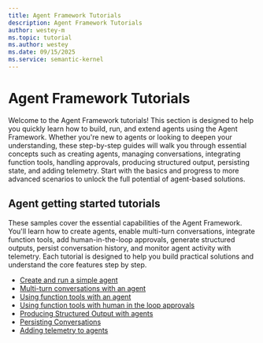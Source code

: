 ```yaml
---
title: Agent Framework Tutorials
description: Agent Framework Tutorials
author: westey-m
ms.topic: tutorial
ms.author: westey
ms.date: 09/15/2025
ms.service: semantic-kernel
---
```


# Agent Framework Tutorials

Welcome to the Agent Framework tutorials! This section is designed to help you quickly learn how to build, run, and extend agents using the Agent Framework. Whether you're new to agents or looking to deepen your understanding, these step-by-step guides will walk you through essential concepts such as creating agents, managing conversations, integrating function tools, handling approvals, producing structured output, persisting state, and adding telemetry. Start with the basics and progress to more advanced scenarios to unlock the full potential of agent-based solutions.


## Agent getting started tutorials

These samples cover the essential capabilities of the Agent Framework. You'll learn how to create agents, enable multi-turn conversations, integrate function tools, add human-in-the-loop approvals, generate structured outputs, persist conversation history, and monitor agent activity with telemetry. Each tutorial is designed to help you build practical solutions and understand the core features step by step.

- [Create and run a simple agent](./agents/run-agent.md)
- [Multi-turn conversations with an agent](./agents/multi-turn-conversation.md)
- [Using function tools with an agent](./agents/function-tools.md)
- [Using function tools with human in the loop approvals](./agents/function-tools-approvals.md)
- [Producing Structured Output with agents](./agents/structured-output.md)
- [Persisting Conversations](./agents/persisted-conversation.md)
- [Adding telemetry to agents](./agents/agent-telemetry.md)

